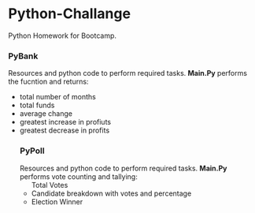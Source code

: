# Python-Challange

Python Homework for Bootcamp.

<h3>PyBank</h3>
Resources and python code to perform required tasks.
<b>Main.Py</b> performs the fucntion and returns:

<ul><li>total number of months</li>
<li>total funds</li>
<li>average change</li>
<li>greatest increase in profiuts</li>
<li>greatest decrease in profits</li?</ul>

<h3>PyPoll</h3>
Resources and python code to perform required tasks.
<b>Main.Py</b> performs vote counting and tallying:

<ul><il>Total Votes</li>
<li>Candidate breakdown with votes and percentage</li>
<li>Election Winner</li>


